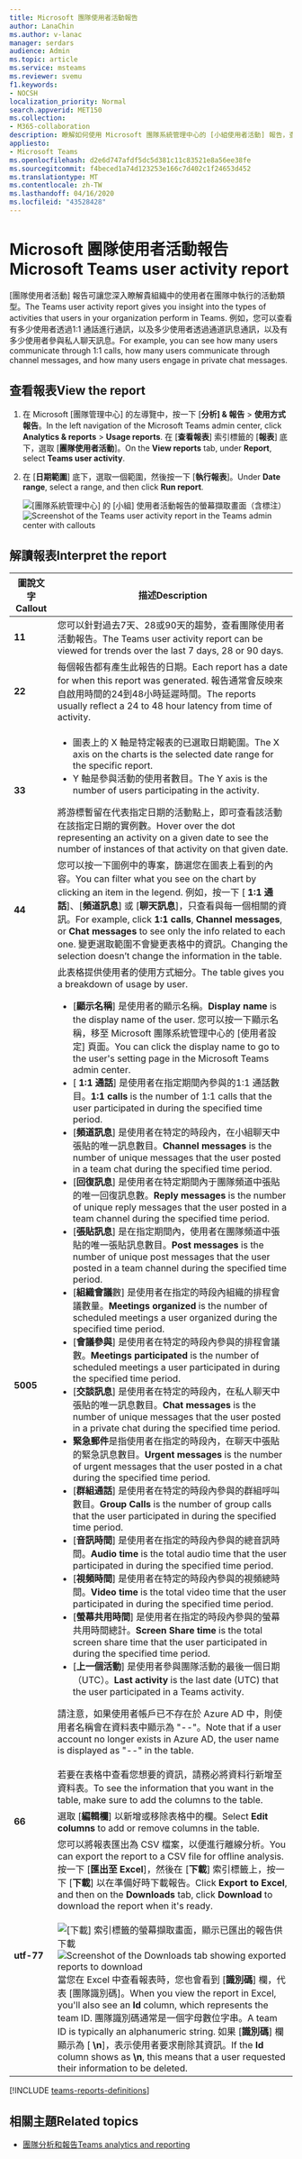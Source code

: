 ```yaml
---
title: Microsoft 團隊使用者活動報告
author: LanaChin
ms.author: v-lanac
manager: serdars
audience: Admin
ms.topic: article
ms.service: msteams
ms.reviewer: svemu
f1.keywords:
- NOCSH
localization_priority: Normal
search.appverid: MET150
ms.collection:
- M365-collaboration
description: 瞭解如何使用 Microsoft 團隊系統管理中心的 [小組使用者活動] 報告，查看貴組織中的使用者使用團隊的方式。
appliesto:
- Microsoft Teams
ms.openlocfilehash: d2e6d747afdf5dc5d381c11c83521e8a56ee38fe
ms.sourcegitcommit: f4beced1a74d123253e166c7d402c1f24653d452
ms.translationtype: MT
ms.contentlocale: zh-TW
ms.lasthandoff: 04/16/2020
ms.locfileid: "43528428"
---
```

# <a name="microsoft-teams-user-activity-report"></a><span data-ttu-id="13e87-103">Microsoft 團隊使用者活動報告</span><span class="sxs-lookup"><span data-stu-id="13e87-103">Microsoft Teams user activity report</span></span>

<span data-ttu-id="13e87-104">[團隊使用者活動] 報告可讓您深入瞭解貴組織中的使用者在團隊中執行的活動類型。</span><span class="sxs-lookup"><span data-stu-id="13e87-104">The Teams user activity report gives you insight into the types of activities that users in your organization perform in Teams.</span></span> <span data-ttu-id="13e87-105">例如，您可以查看有多少使用者透過1:1 通話進行通訊，以及多少使用者透過通道訊息通訊，以及有多少使用者參與私人聊天訊息。</span><span class="sxs-lookup"><span data-stu-id="13e87-105">For example, you can see how many users communicate through 1:1 calls, how many users communicate through channel messages, and how many users engage in private chat messages.</span></span>

## <a name="view-the-report"></a><span data-ttu-id="13e87-106">查看報表</span><span class="sxs-lookup"><span data-stu-id="13e87-106">View the report</span></span>

1. <span data-ttu-id="13e87-107">在 Microsoft [團隊管理中心] 的左導覽中，按一下 [**分析] & 報告** > **使用方式報告**。</span><span class="sxs-lookup"><span data-stu-id="13e87-107">In the left navigation of the Microsoft Teams admin center, click **Analytics & reports** > **Usage reports**.</span></span> <span data-ttu-id="13e87-108">在 [**查看報表**] 索引標籤的 [**報表**] 底下，選取 [**團隊使用者活動**]。</span><span class="sxs-lookup"><span data-stu-id="13e87-108">On the **View reports** tab, under **Report**, select **Teams user activity**.</span></span>
2. <span data-ttu-id="13e87-109">在 [**日期範圍**] 底下，選取一個範圍，然後按一下 [**執行報表**]。</span><span class="sxs-lookup"><span data-stu-id="13e87-109">Under **Date range**, select a range, and then click **Run report**.</span></span>

    <span data-ttu-id="13e87-110">![[團隊系統管理中心] 的 [小組] 使用者活動報告的螢幕擷取畫面（含標注）](../media/teams-reports-user-activity-with-callouts.png "[團隊系統管理中心] 的 [小組] 使用者活動報告的螢幕擷取畫面（含標注）")</span><span class="sxs-lookup"><span data-stu-id="13e87-110">![Screenshot of the Teams user activity report in the Teams admin center with callouts](../media/teams-reports-user-activity-with-callouts.png "Screenshot of the Teams user activity report in the Teams admin center with callouts")</span></span>

## <a name="interpret-the-report"></a><span data-ttu-id="13e87-111">解讀報表</span><span class="sxs-lookup"><span data-stu-id="13e87-111">Interpret the report</span></span>

|<span data-ttu-id="13e87-112">圖說文字</span><span class="sxs-lookup"><span data-stu-id="13e87-112">Callout</span></span> |<span data-ttu-id="13e87-113">描述</span><span class="sxs-lookup"><span data-stu-id="13e87-113">Description</span></span>  |
|--------|-------------|
|<span data-ttu-id="13e87-114">**1**</span><span class="sxs-lookup"><span data-stu-id="13e87-114">**1**</span></span>   |<span data-ttu-id="13e87-115">您可以針對過去7天、28或90天的趨勢，查看團隊使用者活動報告。</span><span class="sxs-lookup"><span data-stu-id="13e87-115">The Teams user activity report can be viewed for trends over the last 7 days, 28 or 90 days.</span></span> |
|<span data-ttu-id="13e87-116">**2**</span><span class="sxs-lookup"><span data-stu-id="13e87-116">**2**</span></span>   |<span data-ttu-id="13e87-117">每個報告都有產生此報告的日期。</span><span class="sxs-lookup"><span data-stu-id="13e87-117">Each report has a date for when this report was generated.</span></span> <span data-ttu-id="13e87-118">報告通常會反映來自啟用時間的24到48小時延遲時間。</span><span class="sxs-lookup"><span data-stu-id="13e87-118">The reports usually reflect a 24 to 48 hour latency from time of activity.</span></span> |
|<span data-ttu-id="13e87-119">**3**</span><span class="sxs-lookup"><span data-stu-id="13e87-119">**3**</span></span>   |<ul><li><span data-ttu-id="13e87-120">圖表上的 X 軸是特定報表的已選取日期範圍。</span><span class="sxs-lookup"><span data-stu-id="13e87-120">The X axis on the charts is the selected date range for the specific report.</span></span> </li><li><span data-ttu-id="13e87-121">Y 軸是參與活動的使用者數目。</span><span class="sxs-lookup"><span data-stu-id="13e87-121">The Y axis is the number of users participating in the activity.</span></span></li></ul><span data-ttu-id="13e87-122">將游標暫留在代表指定日期的活動點上，即可查看該活動在該指定日期的實例數。</span><span class="sxs-lookup"><span data-stu-id="13e87-122">Hover over the dot representing an activity on a given date to see the number of instances of that activity on that given date.</span></span> |
|<span data-ttu-id="13e87-123">**4**</span><span class="sxs-lookup"><span data-stu-id="13e87-123">**4**</span></span>   |<span data-ttu-id="13e87-124">您可以按一下圖例中的專案，篩選您在圖表上看到的內容。</span><span class="sxs-lookup"><span data-stu-id="13e87-124">You can filter what you see on the chart by clicking an item in the legend.</span></span> <span data-ttu-id="13e87-125">例如，按一下 [ **1:1 通話**]、[**頻道訊息**] 或 [**聊天訊息**]，只查看與每一個相關的資訊。</span><span class="sxs-lookup"><span data-stu-id="13e87-125">For example, click **1:1 calls**, **Channel messages**, or **Chat messages** to see only the info related to each one.</span></span> <span data-ttu-id="13e87-126">變更選取範圍不會變更表格中的資訊。</span><span class="sxs-lookup"><span data-stu-id="13e87-126">Changing the selection doesn’t change the information in the table.</span></span> |
|<span data-ttu-id="13e87-127">**500**</span><span class="sxs-lookup"><span data-stu-id="13e87-127">**5**</span></span>   |<span data-ttu-id="13e87-128">此表格提供使用者的使用方式細分。</span><span class="sxs-lookup"><span data-stu-id="13e87-128">The table gives you a breakdown of usage by user.</span></span>   <ul><li><span data-ttu-id="13e87-129">[**顯示名稱**] 是使用者的顯示名稱。</span><span class="sxs-lookup"><span data-stu-id="13e87-129">**Display name** is the display name of the user.</span></span> <span data-ttu-id="13e87-130">您可以按一下顯示名稱，移至 Microsoft 團隊系統管理中心的 [使用者設定] 頁面。</span><span class="sxs-lookup"><span data-stu-id="13e87-130">You can click the display name to go to the user's setting page in the Microsoft Teams admin center.</span></span></li><li><span data-ttu-id="13e87-131">[ **1:1 通話**] 是使用者在指定期間內參與的1:1 通話數目。</span><span class="sxs-lookup"><span data-stu-id="13e87-131">**1:1 calls** is the number of 1:1 calls that the user participated in during the specified time period.</span></span></li><li><span data-ttu-id="13e87-132">[**頻道訊息**] 是使用者在特定的時段內，在小組聊天中張貼的唯一訊息數目。</span><span class="sxs-lookup"><span data-stu-id="13e87-132">**Channel messages** is the number of unique messages that the user posted in a team chat during the specified time period.</span></span></li><li><span data-ttu-id="13e87-133">[**回復訊息**] 是使用者在特定期間內于團隊頻道中張貼的唯一回復訊息數。</span><span class="sxs-lookup"><span data-stu-id="13e87-133">**Reply messages** is the number of unique reply messages that the user posted in a team channel during the specified time period.</span></span></li> <li><span data-ttu-id="13e87-134">[**張貼訊息**] 是在指定期間內，使用者在團隊頻道中張貼的唯一張貼訊息數目。</span><span class="sxs-lookup"><span data-stu-id="13e87-134">**Post messages** is the number of unique post messages that the user posted in a team channel during the specified time period.</span></span></li><li><span data-ttu-id="13e87-135">[**組織會議**數] 是使用者在指定的時段內組織的排程會議數量。</span><span class="sxs-lookup"><span data-stu-id="13e87-135">**Meetings organized** is the number of scheduled meetings a user organized during the specified time period.</span></span></li><li><span data-ttu-id="13e87-136">[**會議參與**] 是使用者在特定的時段內參與的排程會議數。</span><span class="sxs-lookup"><span data-stu-id="13e87-136">**Meetings participated** is the number of scheduled meetings a user participated in during the specified time period.</span></span></li><li><span data-ttu-id="13e87-137">[**交談訊息**] 是使用者在特定的時段內，在私人聊天中張貼的唯一訊息數目。</span><span class="sxs-lookup"><span data-stu-id="13e87-137">**Chat messages** is the number of unique messages that the user posted in a private chat during the specified time period.</span></span></li><li><span data-ttu-id="13e87-138">**緊急郵件**是指使用者在指定的時段內，在聊天中張貼的緊急訊息數目。</span><span class="sxs-lookup"><span data-stu-id="13e87-138">**Urgent messages** is the number of urgent messages that the user posted in a  chat during the specified time period.</span></span></li><li><span data-ttu-id="13e87-139">[**群組通話**] 是使用者在特定的時段內參與的群組呼叫數目。</span><span class="sxs-lookup"><span data-stu-id="13e87-139">**Group Calls** is the number of group calls that the user participated in during the specified time period.</span></span></li><li><span data-ttu-id="13e87-140">[**音訊時間**] 是使用者在指定的時段內參與的總音訊時間。</span><span class="sxs-lookup"><span data-stu-id="13e87-140">**Audio time** is the total audio time that the user participated in during the specified time period.</span></span></li><li><span data-ttu-id="13e87-141">[**視頻時間**] 是使用者在特定的時段內參與的視頻總時間。</span><span class="sxs-lookup"><span data-stu-id="13e87-141">**Video time** is the total video time that the user participated in during the specified time period.</span></span></li><li><span data-ttu-id="13e87-142">[**螢幕共用時間**] 是使用者在指定的時段內參與的螢幕共用時間總計。</span><span class="sxs-lookup"><span data-stu-id="13e87-142">**Screen Share time** is the total screen share time that the user participated in during the specified time period.</span></span></li>  <li><span data-ttu-id="13e87-143">[**上一個活動**] 是使用者參與團隊活動的最後一個日期（UTC）。</span><span class="sxs-lookup"><span data-stu-id="13e87-143">**Last activity** is the last date (UTC) that the user participated in a Teams activity.</span></span></li> </ul><span data-ttu-id="13e87-144">請注意，如果使用者帳戶已不存在於 Azure AD 中，則使用者名稱會在資料表中顯示為 "--"。</span><span class="sxs-lookup"><span data-stu-id="13e87-144">Note that if a user account no longer exists in Azure AD, the user name is displayed as "--" in the table.</span></span> <br><br><span data-ttu-id="13e87-145">若要在表格中查看您想要的資訊，請務必將資料行新增至資料表。</span><span class="sxs-lookup"><span data-stu-id="13e87-145">To see the information that you want in the table, make sure to add the columns to the table.</span></span>
|<span data-ttu-id="13e87-146">**6**</span><span class="sxs-lookup"><span data-stu-id="13e87-146">**6**</span></span>   |<span data-ttu-id="13e87-147">選取 [**編輯欄**] 以新增或移除表格中的欄。</span><span class="sxs-lookup"><span data-stu-id="13e87-147">Select **Edit columns** to add or remove columns in the table.</span></span> |
|<span data-ttu-id="13e87-148">**utf-7**</span><span class="sxs-lookup"><span data-stu-id="13e87-148">**7**</span></span>   |<span data-ttu-id="13e87-149">您可以將報表匯出為 CSV 檔案，以便進行離線分析。</span><span class="sxs-lookup"><span data-stu-id="13e87-149">You can export the report to a CSV file for offline analysis.</span></span> <span data-ttu-id="13e87-150">按一下 [**匯出至 Excel**]，然後在 [**下載**] 索引標籤上，按一下 [**下載**] 以在準備好時下載報告。</span><span class="sxs-lookup"><span data-stu-id="13e87-150">Click **Export to Excel**, and then on the **Downloads** tab, click **Download** to download the report when it's ready.</span></span><br><br><span data-ttu-id="13e87-151">![[下載] 索引標籤的螢幕擷取畫面，顯示已匯出的報告供下載](../media/teams-reports-export-to-csv.png)</span><span class="sxs-lookup"><span data-stu-id="13e87-151">![Screenshot of the Downloads tab showing exported reports to download](../media/teams-reports-export-to-csv.png)</span></span> <br><span data-ttu-id="13e87-152">當您在 Excel 中查看報表時，您也會看到 [**識別碼**] 欄，代表 [團隊識別碼]。</span><span class="sxs-lookup"><span data-stu-id="13e87-152">When you view the report in Excel, you'll also see an **Id** column, which represents the team ID.</span></span> <span data-ttu-id="13e87-153">團隊識別碼通常是一個字母數位字串。</span><span class="sxs-lookup"><span data-stu-id="13e87-153">A team ID is typically an alphanumeric string.</span></span> <span data-ttu-id="13e87-154">如果 [**識別碼**] 欄顯示為 [ **\n**]，表示使用者要求刪除其資訊。</span><span class="sxs-lookup"><span data-stu-id="13e87-154">If the **Id** column shows as **\n**, this means that a user requested their information to be deleted.</span></span> ||

[!INCLUDE [teams-reports-definitions](../includes/teams-reports-definitions.md)]

## <a name="related-topics"></a><span data-ttu-id="13e87-155">相關主題</span><span class="sxs-lookup"><span data-stu-id="13e87-155">Related topics</span></span>

- [<span data-ttu-id="13e87-156">團隊分析和報告</span><span class="sxs-lookup"><span data-stu-id="13e87-156">Teams analytics and reporting</span></span>](teams-reporting-reference.md)
